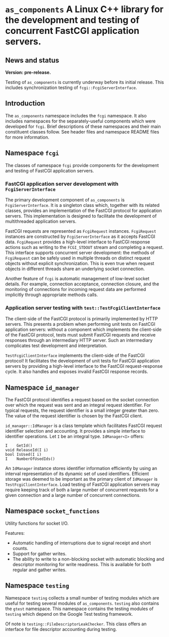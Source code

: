 # `as_components` A Linux C++ library for the development and testing of concurrent FastCGI application servers.

## News and status
**Version: pre-release.**

Testing of `as_components` is currently underway before its initial release.
This includes synchronization testing of `fcgi::FcgiServerInterface`.

## Introduction

The `as_components` namespace includes the `fcgi` namespace. It also includes
namespaces for the separately-useful components which were developed for
`fcgi`. Brief descriptions of these namespaces and their main constituent
classes follow. See header files and namespace README files for more
information.

## Namespace `fcgi`
The classes of namespace `fcgi` provide components for the development and
testing of FastCGI application servers.

### FastCGI application server development with `FcgiServerInterface`
The primary development component of `as_components` is `FcgiServerInterface`.
It is a singleton class which, together with its related classes, provides an
implementation of the FastCGI protocol for application servers. This
implementation is designed to facilitate the development of multithreaded
application servers.

FastCGI requests are represented as `FcgiRequest` instances. `FcgiRequest`
instances are constructed by `FcgiServerInterface` as it accepts FastCGI data.
`FcgiRequest` provides a high-level interface to FastCGI response actions such
as writing to the `FCGI_STDOUT` stream and completing a request. This interface
supports concurrent server development: the methods of `FcgiRequest` can be
safely used in multiple threads on distinct request objects without explicit
synchronization. This is even true when request objects in different threads
share an underlying socket connection.

Another feature of `fcgi` is automatic management of low-level socket
details. For example, connection acceptance, connection closure, and the
monitoring of connections for incoming request data are performed implicitly
through appropriate methods calls.

### Application server testing with `test::TestFcgiClientInterface`
The client-side of the FastCGI protocol is primarily implemented by HTTP
servers. This presents a problem when performing unit tests on FastCGI
application servers: without a component which implements the client-side of
the FastCGI protocol, tests must submit FastCGI requests and receive responses
through an intermediary HTTP server. Such an intermediary complicates test
development and interpretation.

`TestFcgiClientInterface` implements the client-side of the FastCGI
protocol! It facilitates the development of unit tests for FastCGI application
servers by providing a high-level interface to the FastCGI request-response
cycle. It also handles and exposes invalid FastCGI response records.

## Namespace `id_manager`
The FastCGI protocol identifies a request based on the socket connection over
which the request was sent and an integral request identifier. For typical
requests, the request identifier is a small integer greater than zero. The
value of the request identifier is chosen by the FastCGI client.

`id_manager::IdManager` is a class template which facilitates FastCGI request
identifier selection and accounting. It provides a simple interface to
identifier operations. Let `I` be an integral type. `IdManager<I>` offers:
```
I    GetId()
void ReleaseId(I i)
bool IsUsed(I i)
I    NumberOfUsedIds()
```

An `IdManager` instance stores identifier information efficiently by using an
interval representation of its dynamic set of used identifiers. Efficient
storage was deemed to be important as the primary client of `IdManager` is
`TestFcgiClientInterface`. Load testing of FastCGI application servers may
require keeping track of both a large number of concurrent requests for a given
connection and a large number of concurrent connections.

## Namespace `socket_functions`
Utility functions for socket I/O.

Features:
* Automatic handling of interruptions due to signal receipt and short counts.
* Support for gather writes.
* The ability to write to a non-blocking socket with automatic blocking
  and descriptor monitoring for write readiness. This is available for both
  regular and gather writes.

## Namespace `testing`
Namespace `testing` collects a small number of testing modules which are useful
for testing several modules of `as_components`. `testing` also contains the
`gtest` namespace. This namespace contains the testing modules of `testing`
which depend on the Google Test testing framework.

Of note is `testing::FileDescriptorLeakChecker`. This class offers an interface
for file descriptor accounting during testing.
